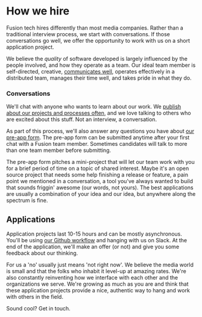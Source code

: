 # How we hire

Fusion tech hires differently than most media companies. Rather than a traditional interview process, we start with conversations. If those conversations go well, we offer the opportunity to work with us on a short application project.

We believe the *quality* of software developed is largely influenced by the people involved, and how they operate as a team. Our ideal team member is self-directed, creative, [communicates well](https://github.com/fusioneng/tech-docs/blob/master/team-culture/communication.md), operates effectively in a distributed team, manages their time well, and takes pride in what they do.

### Conversations

We'll chat with anyone who wants to learn about our work. We [publish about our projects and processes often](http://fusion.net/section/tech-product/), and we love talking to others who are excited about this stuff. Not an interview, a conversation. 

As part of this process, we'll also answer any questions you have about [our pre-app form](https://docs.google.com/forms/d/1OAb8FebRcfqCRBHx3CYY1kxibJFw9VORHhV14KLadeI/viewform). The pre-app form can be submitted anytime after your first chat with a Fusion team member. Sometimes candidates will talk to more than one team member before submitting.

The pre-app form pitches a mini-project that will let our team work with you for a brief period of time on a topic of shared interest. Maybe it's an open source project that needs some help finishing a release or feature, a pain point we mentioned in a conversation, a tool you've always wanted to build that sounds friggin' awesome (our words, not yours). The best applications are usually a combination of your idea and our idea, but anywhere along the spectrum is fine.

## Applications

Application projects last 10-15 hours and can be mostly asynchronous. You'll be using [our Github workflow](http://fusion.net/story/109294/how-we-use-github-to-release-quality-code-at-fusion/) and hanging with us on Slack. At the end of the application, we'll make an offer (or not) and give you some feedback about our thinking. 

For us a 'no' usually just means 'not right now'. We believe the media world is small and that the folks who inhabit it level-up at amazing rates. We're also constantly reinventing how we interface with each other and the organizations we serve. We're growing as much as you are and think that these application projects provide a nice, authentic way to hang and work with others in the field.

Sound cool? Get in touch.
